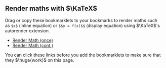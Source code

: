 ## Render maths with $\KaTeX$

Drag or copy these bookmarklets to your bookmarks to render maths such as `$x$`
(inline equation) or `$$y = f(x)$$` (display equation) using $\KaTeX$'s autorender
extension.

- <a href="javascript:(function(){window.renderMath=function(){renderMathInElement(document.body,{delimiters:[{left:'$$',right:'$$',display:true},{left:'$',right:'$',display:false}],throwOnError:false});};if(!window.katex){css=document.createElement('link');css.rel='stylesheet';css.href='https://cdn.jsdelivr.net/npm/katex@0.10.0-rc.1/dist/katex.min.css';css.crossorigin='anonymous';script=document.createElement('script');script.src='https://cdn.jsdelivr.net/npm/katex@0.10.0-rc.1/dist/katex.min.js';script.async=false;script.crossorigin='anonymous';autoRender=document.createElement('script');autoRender.src='https://cdn.jsdelivr.net/npm/katex@0.10.0-rc.1/dist/contrib/auto-render.min.js';autoRender.async=false;autoRender.onload=window.renderMath;autoRender.crossorigin='anonymous';document.head.appendChild(css);document.head.appendChild(script);document.head.appendChild(autoRender);}else{renderMath();}})();">Render Math (once)</a>
- <a href="javascript:(function(){window.renderMath=function(){window.setTimeout(window.renderMath,1000);renderMathInElement(document.body,{delimiters:[{left:'$$',right:'$$',display:true},{left:'$',right:'$',display:false}],throwOnError:false});};if(!window.katex){css=document.createElement('link');css.rel='stylesheet';css.href='https://cdn.jsdelivr.net/npm/katex@0.10.0-rc.1/dist/katex.min.css';css.crossorigin='anonymous';script=document.createElement('script');script.src='https://cdn.jsdelivr.net/npm/katex@0.10.0-rc.1/dist/katex.min.js';script.async=false;script.crossorigin='anonymous';autoRender=document.createElement('script');autoRender.src='https://cdn.jsdelivr.net/npm/katex@0.10.0-rc.1/dist/contrib/auto-render.min.js';autoRender.async=false;autoRender.onload=window.renderMath;autoRender.crossorigin='anonymous';document.head.appendChild(css);document.head.appendChild(script);document.head.appendChild(autoRender);}else{renderMath();}})();">Render Math (cont.)</a>

You can click these links before you add the bookmarklets to make sure that
  they $\huge{work}$ on this page.
